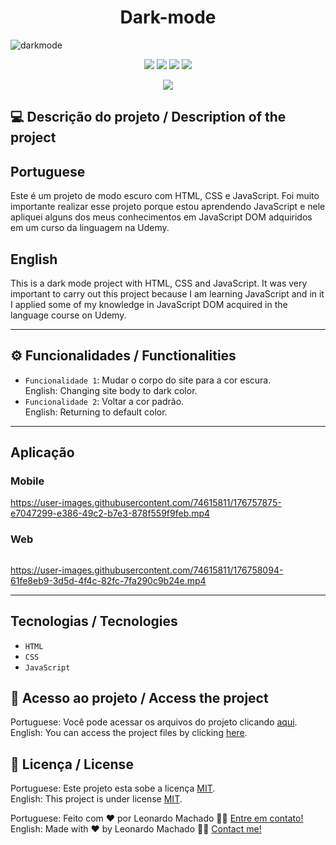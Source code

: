<h1 align="center">Dark-mode</h1>

![darkmode](https://user-images.githubusercontent.com/74615811/177197783-4f4c9d41-0316-4f25-b3d3-f1f91174854f.png)

<p align="center">
<img src="https://camo.githubusercontent.com/31ddbceac85190c41164841d133e4056da4d4ce57a1a3a8c7cbf40bff1cf71ed/68747470733a2f2f696d672e736869656c64732e696f2f6769746875622f6c6963656e73652f64726f70626f782f64726f70626f782d73646b2d6a617661">
<img src="https://user-images.githubusercontent.com/74615811/176503364-50b5ee48-3d6d-4ab3-ae4b-e6fb7724296b.svg">
<img src="https://user-images.githubusercontent.com/74615811/176503773-dd0bc4ec-fbde-4e70-80d6-9695ff5ef67c.svg">
<img src="https://img.shields.io/badge/Done%20by-Leonardo Machado-%df0000">
</p>

<p align="center">
<img src="http://img.shields.io/static/v1?label=STATUS&message=%20FINISHED&color=GREEN&style=for-the-badge"/>
</p>

## 💻 Descrição do projeto / Description of the project

<h2>Portuguese</h2> Este é um projeto de modo escuro com HTML, CSS e JavaScript. Foi muito importante realizar esse projeto porque estou aprendendo JavaScript e nele apliquei alguns dos meus conhecimentos em JavaScript DOM adquiridos em um curso da linguagem na Udemy. <br>
<h2>English</h2> This is a dark mode project with HTML, CSS and JavaScript. It was very important to carry out this project because I am learning JavaScript and in it I applied some of my knowledge in JavaScript DOM acquired in the language course on Udemy.

---

## ⚙️ Funcionalidades / Functionalities
- `Funcionalidade 1`: Mudar o corpo do site para a cor escura. <br>
English: Changing site body to dark color.
- `Funcionalidade 2`: Voltar a cor padrão. <br>
English: Returning to default color.

---

## Aplicação

### Mobile

<p align="center">

https://user-images.githubusercontent.com/74615811/176757875-e7047299-e386-49c2-b7e3-878f559f9feb.mp4
  
</p>

### Web

<p align="center" style="display: flex; align-items: flex-start; justify-content: center;">

https://user-images.githubusercontent.com/74615811/176758094-61fe8eb9-3d5d-4f4c-82fc-7fa290c9b24e.mp4

</p>

---

## Tecnologias / Tecnologies
- ``HTML``
- ``CSS``
- ``JavaScript``

## 📁 Acesso ao projeto / Access the project

Portuguese: Você pode acessar os arquivos do projeto clicando [aqui](https://github.com/LeonardoMancilha/Dark-mode/find/main). <br>
English: You can access the project files by clicking [here](https://github.com/LeonardoMancilha/Dark-mode/find/main).

## 📝 Licença / License

Portuguese: Este projeto esta sobe a licença [MIT](./LICENSE). <br>
English: This project is under license [MIT](./LICENSE).

Portuguese: Feito com ❤️ por Leonardo Machado 👋🏽 [Entre em contato!](https://www.linkedin.com/in/leonardomancilha/) <br>
English: Made with ❤️ by Leonardo Machado 👋🏽 [Contact me!](https://www.linkedin.com/in/leonardomancilha/)
